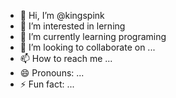 - 👋 Hi, I’m @kingspink
- 👀 I’m interested in lerning
- 🌱 I’m currently learning programing
- 💞️ I’m looking to collaborate on ...
- 📫 How to reach me ...
- 😄 Pronouns: ...
- ⚡ Fun fact: ...

<!---
kingspink/kingspink is a ✨ special ✨ repository because its `README.md` (this file) appears on your GitHub profile.
You can click the Preview link to take a look at your changes.
--->
